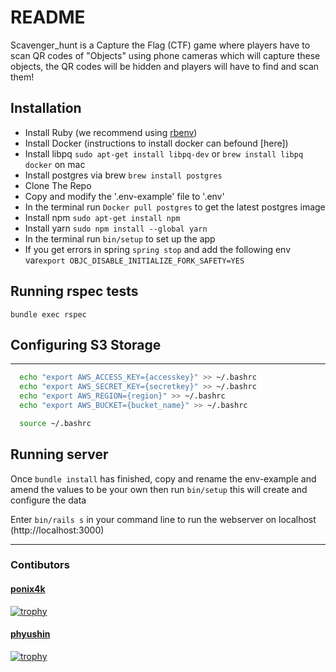 
# README

Scavenger_hunt is a Capture the Flag (CTF) game where players have to scan QR codes of "Objects" using phone cameras which will capture these objects, the QR codes will be hidden and players will have to find and scan them! 


## Installation

- Install Ruby (we recommend using [rbenv][1])
- Install Docker (instructions to install docker can befound [here])
- Install libpq `sudo apt-get install libpq-dev` or `brew install libpq docker` on mac
- Install postgres via brew `brew install postgres`
- Clone The Repo 
- Copy and modify the '.env-example' file to '.env' 
- In the terminal run ``` Docker pull postgres ``` to get the latest postgres image
- Install npm `sudo apt-get install npm`
- Install yarn `sudo npm install --global yarn`
- In the terminal run ``` bin/setup ``` to set up the app
- If you get errors in spring `spring stop` and add the following env var`export OBJC_DISABLE_INITIALIZE_FORK_SAFETY=YES`


## Running rspec tests
`bundle exec rspec`

## Configuring S3 Storage
---

```bash
  echo "export AWS_ACCESS_KEY={accesskey}" >> ~/.bashrc
  echo "export AWS_SECRET_KEY={secretkey}" >> ~/.bashrc
  echo "export AWS_REGION={region}" >> ~/.bashrc
  echo "export AWS_BUCKET={bucket_name}" >> ~/.bashrc

  source ~/.bashrc
```

## Running server
Once `bundle install` has finished, copy and rename the env-example and amend the values to be your own
then run `bin/setup` this will create and configure the data

Enter `bin/rails s` in your command line to run the webserver on localhost  (http://localhost:3000)

---
### Contibutors

#### [ponix4k](https://github.com/ponix4k)
[![trophy](https://github-profile-trophy.vercel.app/?username=ponix4k&theme=onedark&row=2&column=3)](https://github.com/ryo-ma/github-profile-trophy)

#### [phyushin](https://github.com/phyushin)
[![trophy](https://github-profile-trophy.vercel.app/?username=phyushin&theme=onedark&row=2&column=3)](https://github.com/ryo-ma/github-profile-trophy)


[1]: https://github.com/rbenv/rbenv
[2]: https://docs.docker.com/get-docker/